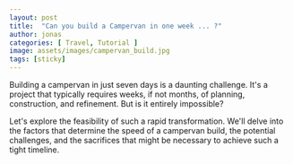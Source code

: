 ```yaml
---
layout: post
title:  "Can you build a Campervan in one week ... ?"
author: jonas
categories: [ Travel, Tutorial ]
image: assets/images/campervan_build.jpg
tags: [sticky]
---
```


Building a campervan in just seven days is a daunting challenge. It's a project that typically requires weeks, if not months, of planning, construction, and refinement. But is it entirely impossible?

Let's explore the feasibility of such a rapid transformation. We'll delve into the factors that determine the speed of a campervan build, the potential challenges, and the sacrifices that might be necessary to achieve such a tight timeline.